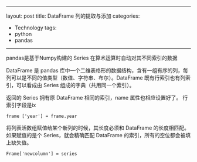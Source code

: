 

---
layout: post
title: DataFrame 列的提取与添加
categories: 
- Technology
tags:
- python
- pandas

---

pandas是基于Numpy构建的 
Series 在算术运算时自动对其不同索引的数据 

DataFrame 是 pandas 库中一个二维表格形的数据结构，含有一组有序的列，每列可以是不同的值类型（数值、字符串、布尔）。DataFrame 既有行索引也有列索引，可以看成由 Series 组成的字典（共用同一个索引）。



返回的 Series 拥有原 DataFrame 相同的索引，name 属性也相应设置好了。
行索引字段是ix 

	frame ['year'] = frame.year


将列表活数组赋值给某个新列的时候，其长度必须和 DataFrame 的长度相匹配。如果赋值的是个 Series，就会精确匹配 DataFrame 的索引，所有的空位都会被填上缺失值。

	Frame['newcolumn'] = series


